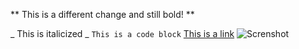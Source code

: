 ** This is a different change and still bold! **

_ This is italicized _
``` This is a code block ```
[This is a link](http://www.dictionary.com/browse/awesome)
![Screnshot](GPS_1.1.png)